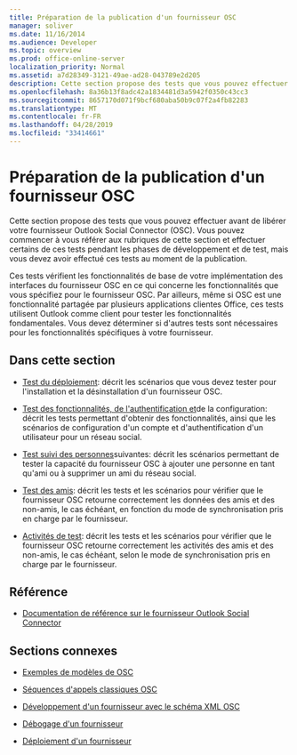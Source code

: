```yaml
---
title: Préparation de la publication d'un fournisseur OSC
manager: soliver
ms.date: 11/16/2014
ms.audience: Developer
ms.topic: overview
ms.prod: office-online-server
localization_priority: Normal
ms.assetid: a7d28349-3121-49ae-ad28-043789e2d205
description: Cette section propose des tests que vous pouvez effectuer avant de libérer votre fournisseur Outlook Social Connector (OSC).
ms.openlocfilehash: 8a36b13f8adc42a1834481d3a5942f0350c43cc3
ms.sourcegitcommit: 8657170d071f9bcf680aba50b9c07f2a4fb82283
ms.translationtype: MT
ms.contentlocale: fr-FR
ms.lasthandoff: 04/28/2019
ms.locfileid: "33414661"
---
```

# <a name="getting-ready-to-release-an-osc-provider"></a>Préparation de la publication d'un fournisseur OSC

Cette section propose des tests que vous pouvez effectuer avant de libérer votre fournisseur Outlook Social Connector (OSC). Vous pouvez commencer à vous référer aux rubriques de cette section et effectuer certains de ces tests pendant les phases de développement et de test, mais vous devez avoir effectué ces tests au moment de la publication. 

Ces tests vérifient les fonctionnalités de base de votre implémentation des interfaces du fournisseur OSC en ce qui concerne les fonctionnalités que vous spécifiez pour le fournisseur OSC. Par ailleurs, même si OSC est une fonctionnalité partagée par plusieurs applications clientes Office, ces tests utilisent Outlook comme client pour tester les fonctionnalités fondamentales. Vous devez déterminer si d'autres tests sont nécessaires pour les fonctionnalités spécifiques à votre fournisseur.
  
## <a name="in-this-section"></a>Dans cette section

- [Test du déploiement](testing-deployment.md): décrit les scénarios que vous devez tester pour l'installation et la désinstallation d'un fournisseur OSC.
    
- [Test des fonctionnalités, de l'authentification et](testing-capabilities-authentication-and-configuration.md)de la configuration: décrit les tests permettant d'obtenir des fonctionnalités, ainsi que les scénarios de configuration d'un compte et d'authentification d'un utilisateur pour un réseau social.
    
- [Test suivi des personnes](testing-following-and-stop-following-persons.md)suivantes: décrit les scénarios permettant de tester la capacité du fournisseur OSC à ajouter une personne en tant qu'ami ou à supprimer un ami du réseau social. 
    
- [Test des amis](testing-friends.md): décrit les tests et les scénarios pour vérifier que le fournisseur OSC retourne correctement les données des amis et des non-amis, le cas échéant, en fonction du mode de synchronisation pris en charge par le fournisseur.
    
- [Activités de test](testing-activities.md): décrit les tests et les scénarios pour vérifier que le fournisseur OSC retourne correctement les activités des amis et des non-amis, le cas échéant, selon le mode de synchronisation pris en charge par le fournisseur.
    
## <a name="reference"></a>Référence

- [Documentation de référence sur le fournisseur Outlook Social Connector](outlook-social-connector-provider-reference-0.md)
  
## <a name="related-sections"></a>Sections connexes

- [Exemples de modèles de OSC](osc-sample-templates.md)
  
- [Séquences d'appels classiques OSC](osc-typical-calling-sequences.md)
  
- [Développement d'un fournisseur avec le schéma XML OSC](developing-a-provider-with-the-osc-xml-schema.md)
  
- [Débogage d'un fournisseur](debugging-a-provider.md)
  
- [Déploiement d'un fournisseur](deploying-a-provider.md)
  

